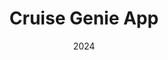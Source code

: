 ---
#preview
title: Cruise Genie App
image: /images/Portfolio/Cruise Genie/Hero-min.webp
category: Creative Design & Social Media
date: 2024

#params
layout: "six"

#full details
introTitle: Cruise <span class="mil-thin">Genie</span>
fullImage: /images/Portfolio/Cruise Genie/Hero-min.webp
details:
    - label: "Client:"
      value: "Cruise Genie App"

    - label: "Service:"
      value: "Creative Design & Social Media Management"

    - label: "Date:"
      value: "2024"

description:
    enabled: 1
    title: Growth by design, virality by strategy!
    content: "
      <p>For Cruise Genie, we delivered a bold and data-driven social media strategy with one clear goal: to boost app downloads. Our campaign combined UGC production, influencer marketing, and even the creation of AI-generated influencers to drive interest and engagement.</p>
      <p>We supported this with targeted Dark Ads, striking billboard campaigns, and a unified visual language to connect cruise travelers worldwide with the app—wherever their journey begins.</p>
    "

gallery: 
    enabled: 1
    items:
        - image: /images/Portfolio/Cruise Genie/1-1-min.webp
          alt: "Cruise Genie App Marketing"

        - image: /images/Portfolio/Cruise Genie/1-2-min.webp
          alt: "Cruise Genie Social Strategy"

        - image: /images/Portfolio/Cruise Genie/1-3-min.webp
          alt: "Cruise Genie Influencer Campaign"

        - image: /images/Portfolio/Cruise Genie/1-4-min.webp
          alt: "Cruise Genie Dark Ads"

gallery2: 
    enabled: 1
    items:
        - image: /images/Portfolio/Cruise Genie/2-1-min.webp
          alt: "Cruise Genie AI Influencers"

        - image: /images/Portfolio/Cruise Genie/2-2-min.webp
          alt: "Cruise Genie Billboard Campaign"

        - image: /images/Portfolio/Cruise Genie/2-3-min.webp
          alt: "Cruise Genie App Downloads"
---